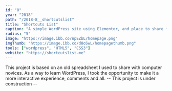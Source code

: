 ```yaml
---
id: "8"
year: "2018"
path: "/2018-8__shortcutslist"
title: "Shortcuts List"
caption: "A simple WordPress site using Elementor, and place to share favourite shortcuts."
radius: "5"
image: "https://image.ibb.co/npEZbL/homepage.png"
imgThumb: "https://image.ibb.co/d8oSwL/homepagethumb.png"
tools: ["wordpress", "HTML5", "CSS3"]
website: "https://shortcutslist.me"
---
```


This project is based on an old spreadsheet I used to share with computer novices.
As a way to learn WordPress, I took the opportunity to make it a more interactive experience, comments and all.
-- This project is under construction --
